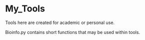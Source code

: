# My_Tools

Tools here are created for academic or personal use.

Bioinfo.py contains short functions that may be used within tools.
